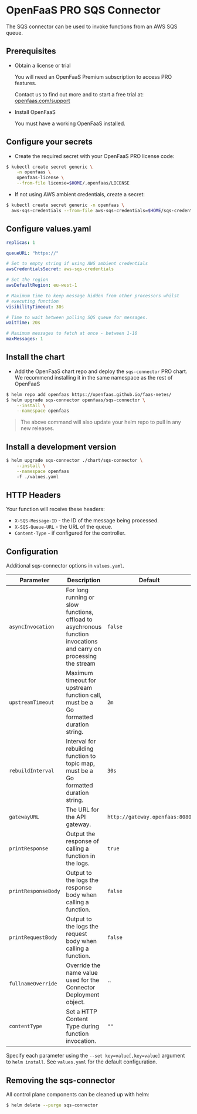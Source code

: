 # OpenFaaS PRO SQS Connector

The SQS connector can be used to invoke functions from an AWS SQS queue.

## Prerequisites

- Obtain a license or trial

  You will need an OpenFaaS Premium subscription to access PRO features.

  Contact us to find out more and to start a free trial at: [openfaas.com/support](https://www.openfaas.com/support)

- Install OpenFaaS

  You must have a working OpenFaaS installed.

## Configure your secrets

- Create the required secret with your OpenFaaS PRO license code:

```bash
$ kubectl create secret generic \
    -n openfaas \
    openfaas-license \
    --from-file license=$HOME/.openfaas/LICENSE
```

- If not using AWS ambient credentials, create a secret:

```bash
$ kubectl create secret generic -n openfaas \
  aws-sqs-credentials --from-file aws-sqs-credentials=$HOME/sqs-credentials.txt
```

## Configure values.yaml

```yaml
replicas: 1

queueURL: "https://"

# Set to empty string if using AWS ambient credentials
awsCredentialsSecret: aws-sqs-credentials

# Set the region
awsDefaultRegion: eu-west-1

# Maximum time to keep message hidden from other processors whilst 
# executing function
visibilityTimeout: 30s

# Time to wait between polling SQS queue for messages.
waitTime: 20s

# Maximum messages to fetch at once - between 1-10
maxMessages: 1
```

## Install the chart

- Add the OpenFaaS chart repo and deploy the `sqs-connector` PRO chart. We recommend installing it in the same namespace as the rest of OpenFaaS

```sh
$ helm repo add openfaas https://openfaas.github.io/faas-netes/
$ helm upgrade sqs-connector openfaas/sqs-connector \
    --install \
    --namespace openfaas
```

> The above command will also update your helm repo to pull in any new releases.

## Install a development version
```sh
$ helm upgrade sqs-connector ./chart/sqs-connector \
    --install \
    --namespace openfaas
    -f ./values.yaml
```

## HTTP Headers

Your function will receive these headers:

* `X-SQS-Message-ID` - the ID of the message being processed.
* `X-SQS-Queue-URL` - the URL of the queue.
* `Content-Type` - if configured for the controller.

## Configuration

Additional sqs-connector options in `values.yaml`.

| Parameter                | Description                                                                            | Default                        |
| ------------------------ | -------------------------------------------------------------------------------------- | ------------------------------ |
| `asyncInvocation`        | For long running or slow functions, offload to asychronous function invocations and carry on processing the stream | `false`   |
| `upstreamTimeout`        | Maximum timeout for upstream function call, must be a Go formatted duration string.    | `2m`                          |
| `rebuildInterval`        | Interval for rebuilding function to topic map, must be a Go formatted duration string. | `30s`                           |
| `gatewayURL`             | The URL for the API gateway.                                                           | `http://gateway.openfaas:8080` |
| `printResponse`          | Output the response of calling a function in the logs.                                 | `true`                         |
| `printResponseBody`      | Output to the logs the response body when calling a function.                          | `false`                        |
| `printRequestBody`       | Output to the logs the request body when calling a function.                           | `false`                        |
| `fullnameOverride`       | Override the name value used for the Connector Deployment object.                      | ``                             |
| `contentType`            | Set a HTTP Content Type during function invocation.                                    | `""`                           |

Specify each parameter using the `--set key=value[,key=value]` argument to `helm install`. See `values.yaml` for the default configuration.

## Removing the sqs-connector

All control plane components can be cleaned up with helm:

```sh
$ helm delete --purge sqs-connector
```
